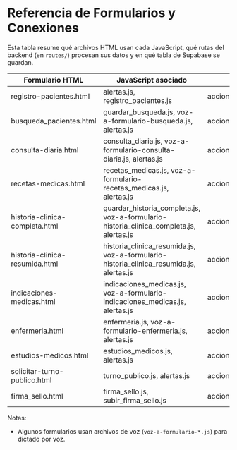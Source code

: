# Referencia de Formularios y Conexiones

Esta tabla resume qué archivos HTML usan cada JavaScript, qué rutas del backend (en `routes/`) procesan sus datos y en qué tabla de Supabase se guardan.

| Formulario HTML | JavaScript asociado | Ruta Python | Tabla Supabase |
|-----------------|--------------------|-------------|---------------|
| registro-pacientes.html | alertas.js, registro_pacientes.js | acciones_registro_pacientes.py | registro_pacientes |
| busqueda_pacientes.html | guardar_busqueda.js, voz-a-formulario-busqueda.js, alertas.js | acciones_busqueda.py | busqueda_pacientes |
| consulta-diaria.html | consulta_diaria.js, voz-a-formulario-consulta-diaria.js, alertas.js | acciones_consulta_diaria.py | consulta_diaria |
| recetas-medicas.html | recetas_medicas.js, voz-a-formulario-recetas_medicas.js, alertas.js | acciones_recetas_medicas.py | recetas_medicas |
| historia-clinica-completa.html | guardar_historia_completa.js, voz-a-formulario-historia_clinica_completa.js, alertas.js | acciones_historia_clinica_completa.py | historia_clinica_completa |
| historia-clinica-resumida.html | historia_clinica_resumida.js, voz-a-formulario-historia_clinica_resumida.js, alertas.js | acciones_historia_clinica_resumida.py | historia_clinica_resumida |
| indicaciones-medicas.html | indicaciones_medicas.js, voz-a-formulario-indicaciones_medicas.js, alertas.js | acciones_indicaciones_medicas.py | indicaciones_medicas |
| enfermeria.html | enfermeria.js, voz-a-formulario-enfermeria.js, alertas.js | acciones_enfermeria.py | enfermeria |
| estudios-medicos.html | estudios_medicos.js, alertas.js | acciones_estudios.py | estudios |
| solicitar-turno-publico.html | turno_publico.js, alertas.js | acciones_turnos_pacientes_publico.py | turnos_pacientes |
| firma_sello.html | firma_sello.js, subir_firma_sello.js | acciones_recetas_medicas.py | (usa bucket "firma-sello-usuarios") |

Notas:
- Algunos formularios usan archivos de voz (`voz-a-formulario-*.js`) para dictado por voz.
